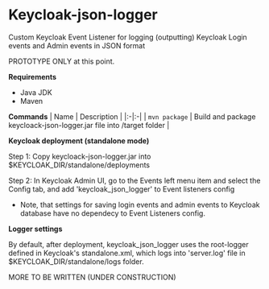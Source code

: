 # Keycloak-json-logger
Custom Keycloak Event Listener for logging (outputting) Keycloak Login events and Admin events in JSON format

PROTOTYPE ONLY at this point.

**Requirements**
- Java JDK
- Maven

**Commands**
| Name | Description |
|:-|:-|
| `mvn package` | Build and package keycloack-json-logger.jar file into /target folder |

**Keycloak deployment (standalone mode)**

Step 1: Copy keycloack-json-logger.jar into $KEYCLOAK_DIR/standalone/deployments

Step 2: In Keycloak Admin UI, go to the Events left menu item and select the Config tab, and add 'keycloak_json_logger' to Event listeners config
- Note, that settings for saving login events and admin events to Keycloak database have no dependecy to Event Listeners config.

**Logger settings**

By default, after deployment, keycloak_json_logger uses the root-logger defined in Keycloak's standalone.xml, which logs into 'server.log' file in $KEYCLOAK_DIR/standalone/logs folder.
  
MORE TO BE WRITTEN (UNDER CONSTRUCTION)
